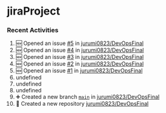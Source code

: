 # jiraProject

### Recent Activities
<!--START_SECTION:activity-->
1. 🆕 Opened an issue [#5](https://github.com/jurumi0823/DevOpsFinal/issues/5) in [jurumi0823/DevOpsFinal](https://github.com/jurumi0823/DevOpsFinal)
2. 🆕 Opened an issue [#4](https://github.com/jurumi0823/DevOpsFinal/issues/4) in [jurumi0823/DevOpsFinal](https://github.com/jurumi0823/DevOpsFinal)
3. 🆕 Opened an issue [#3](https://github.com/jurumi0823/DevOpsFinal/issues/3) in [jurumi0823/DevOpsFinal](https://github.com/jurumi0823/DevOpsFinal)
4. 🆕 Opened an issue [#2](https://github.com/jurumi0823/DevOpsFinal/issues/2) in [jurumi0823/DevOpsFinal](https://github.com/jurumi0823/DevOpsFinal)
5. 🆕 Opened an issue [#1](https://github.com/jurumi0823/DevOpsFinal/issues/1) in [jurumi0823/DevOpsFinal](https://github.com/jurumi0823/DevOpsFinal)
6. undefined
7. undefined
8. undefined
9. ➕ Created a new branch [`main`](https://github.com/jurumi0823/DevOpsFinal/tree/main) in [jurumi0823/DevOpsFinal](https://github.com/jurumi0823/DevOpsFinal)
10. 🎉 Created a new repository [jurumi0823/DevOpsFinal](https://github.com/jurumi0823/DevOpsFinal)
<!--END_SECTION:activity-->
